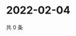 # 2022-02-04

共 0 条

<!-- BEGIN WEIBO -->
<!-- 最后更新时间 Fri Feb 04 2022 07:09:44 GMT+0800 (China Standard Time) -->

<!-- END WEIBO -->
